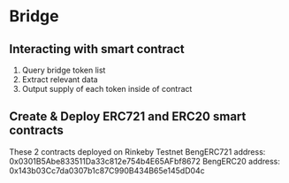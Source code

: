# Bridge

## Interacting with smart contract

1. Query bridge token list
2. Extract relevant data
3. Output supply of each token inside of contract

## Create & Deploy ERC721 and ERC20 smart contracts

These 2 contracts deployed on Rinkeby Testnet
BengERC721 address:  0x0301B5Abe833511Da33c812e754b4E65AFbf8672
BengERC20 address:  0x143b03Cc7da0307b1c87C990B434B65e145dD04c
